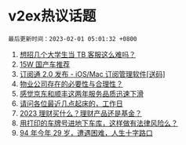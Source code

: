 # v2ex热议话题

`最后更新时间：2023-02-01 05:01:32 +0800`

1. [想招几个大学生当 TB 客服这么难吗？](https://www.v2ex.com/t/911967)
1. [15W 国产车推荐](https://www.v2ex.com/t/911893)
1. [订阅通 2.0 发布 - iOS/Mac 订阅管理软件[送码]](https://www.v2ex.com/t/911840)
1. [物业公司存在的必要性与合理性？](https://www.v2ex.com/t/911891)
1. [感觉京东和顺丰这两年服务品质迅速下滑](https://www.v2ex.com/t/911831)
1. [请问各位最近几点起床的，工作日](https://www.v2ex.com/t/911864)
1. [2023 理财买什么？理财产品还是基金？](https://www.v2ex.com/t/911848)
1. [用打印的车牌号进地下车库，这样做有法律风险么？](https://www.v2ex.com/t/911876)
1. [94 年今年 29 岁，遭遇困难，人生十字路口](https://www.v2ex.com/t/912029)

